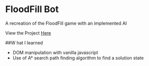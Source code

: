 # FloodFill Bot
A recreation of the FloodFill game with an implemented AI

View the Project [Here](https://junghole.github.io/floodfill/index.html)

##W hat I learned
* DOM manipulation with vanilla javascript
* Use of A* search path finding algorithm to find a solution state

